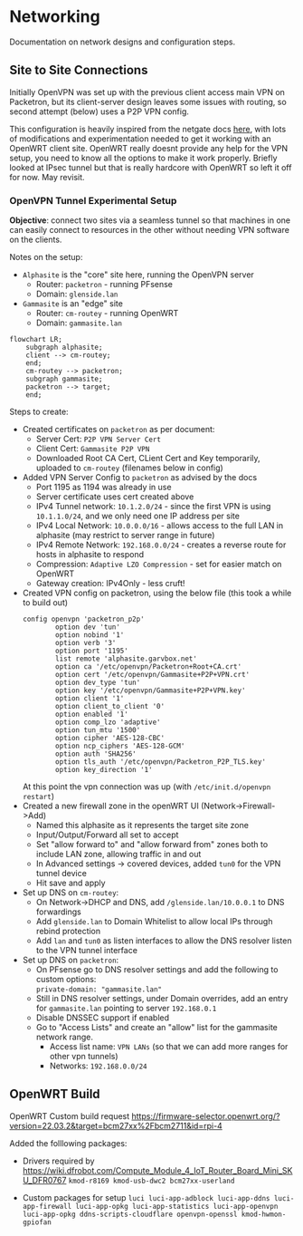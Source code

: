 # Networking
Documentation on network designs and configuration steps.


## Site to Site Connections
Initially OpenVPN was set up with the previous client access main VPN on Packetron, but its client-server design
leaves some issues with routing, so second attempt (below) uses a P2P VPN config.

This configuration is heavily inspired from the netgate docs [here](https://docs.netgate.com/pfsense/en/latest/recipes/openvpn-s2s-psk.html),
with lots of modifications and experimentation needed to get it working with an OpenWRT client site.
OpenWRT really doesnt provide any help for the VPN setup, you need to know all the options to
make it work properly. Briefly looked at IPsec tunnel but that is really hardcore with OpenWRT so
left it off for now. May revisit.

### OpenVPN Tunnel Experimental Setup
**Objective**: connect two sites via a seamless tunnel so that machines in one can
easily connect to resources in the other without needing VPN software on the clients.

Notes on the setup:
* `Alphasite` is the "core" site here, running the OpenVPN server
  * Router: `packetron` - running PFsense
  * Domain: `glenside.lan`
* `Gammasite` is an "edge" site
  * Router: `cm-routey` - running OpenWRT
  * Domain: `gammasite.lan`


```mermaid
flowchart LR;
    subgraph alphasite;
    client --> cm-routey;
    end;
    cm-routey --> packetron;
    subgraph gammasite;
    packetron --> target;
    end;
```


Steps to create:
* Created certificates on `packetron` as per document:
  * Server Cert: `P2P VPN Server Cert`
  * Client Cert: `Gammasite P2P VPN`
  * Downloaded Root CA Cert, CLient Cert and Key temporarily, uploaded to `cm-routey` (filenames below in config)
* Added VPN Server Config to `packetron` as advised by the docs
  * Port 1195 as 1194 was already in use
  * Server certificate uses cert created above
  * IPv4 Tunnel network: `10.1.2.0/24` - since the first VPN is using `10.1.1.0/24`,
    and we only need one IP address per site
  * IPv4 Local Network: `10.0.0.0/16` - allows access to the full LAN in alphasite (may restrict to server range in future)
  * IPv4 Remote Network: `192.168.0.0/24` - creates a reverse route for hosts in alphasite to respond
  * Compression: `Adaptive LZO Compression` - set for easier match on OpenWRT
  * Gateway creation: IPv4Only - less cruft!
* Created VPN config on packetron, using the below file (this took a while to build out)
  ```
  config openvpn 'packetron_p2p'
          option dev 'tun'
          option nobind '1'
          option verb '3'
          option port '1195'
          list remote 'alphasite.garvbox.net'
          option ca '/etc/openvpn/Packetron+Root+CA.crt'
          option cert '/etc/openvpn/Gammasite+P2P+VPN.crt'
          option dev_type 'tun'
          option key '/etc/openvpn/Gammasite+P2P+VPN.key'
          option client '1'
          option client_to_client '0'
          option enabled '1'
          option comp_lzo 'adaptive'
          option tun_mtu '1500'
          option cipher 'AES-128-CBC'
          option ncp_ciphers 'AES-128-GCM'
          option auth 'SHA256'
          option tls_auth '/etc/openvpn/Packetron_P2P_TLS.key'
          option key_direction '1'
  ```
  At this point the vpn connection was up (with `/etc/init.d/openvpn restart`)
* Created a new firewall zone in the openWRT UI (Network->Firewall->Add)
  * Named this alphasite as it represents the target site zone
  * Input/Output/Forward all set to accept
  * Set "allow forward to" and "allow forward from" zones both to include LAN zone, allowing traffic in and out
  * In Advanced settings -> covered devices, added `tun0` for the VPN tunnel device
  * Hit save and apply
* Set up DNS on `cm-routey`:
  * On Network->DHCP and DNS, add `/glenside.lan/10.0.0.1` to DNS forwardings
  * Add `glenside.lan` to Domain Whitelist to allow local IPs through rebind protection
  * Add `lan` and `tun0` as listen interfaces to allow the DNS resolver listen to the VPN tunnel interface
* Set up DNS on `packetron`:
  * On PFsense go to DNS resolver settings and add the following to custom options:  
  `private-domain: "gammasite.lan"`
  * Still in DNS resolver settings, under Domain overrides, add an entry for
  `gammasite.lan` pointing to server `192.168.0.1`
  * Disable DNSSEC support if enabled
  * Go to "Access Lists" and create an "allow" list for the gammasite network range.
    * Access list name: `VPN LANs` (so that we can add more ranges for other vpn tunnels)
    * Networks: `192.168.0.0/24`


## OpenWRT Build

OpenWRT Custom build request
https://firmware-selector.openwrt.org/?version=22.03.2&target=bcm27xx%2Fbcm2711&id=rpi-4

Added the folllowing packages:
* Drivers required by https://wiki.dfrobot.com/Compute_Module_4_IoT_Router_Board_Mini_SKU_DFR0767
  `kmod-r8169 kmod-usb-dwc2 bcm27xx-userland`

* Custom packages for setup
  `luci luci-app-adblock luci-app-ddns luci-app-firewall luci-app-opkg luci-app-statistics luci-app-openvpn luci-app-opkg ddns-scripts-cloudflare openvpn-openssl kmod-hwmon-gpiofan`
